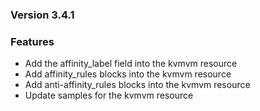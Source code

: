 ### Version 3.4.1

### Features

- Add the affinity_label field into the kvmvm resource
- Add affinity_rules blocks into the kvmvm resource
- Add anti-affinity_rules blocks into the kvmvm resource
- Update samples for the kvmvm resource
